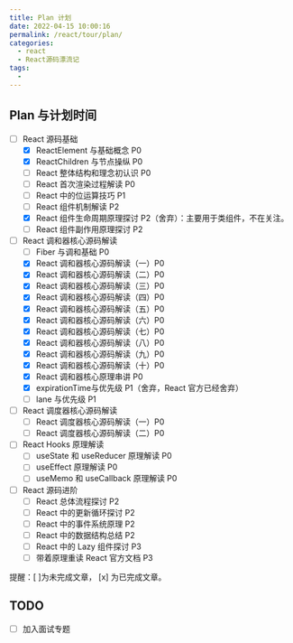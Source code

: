 ```yaml
---
title: Plan 计划
date: 2022-04-15 10:00:16
permalink: /react/tour/plan/
categories:
  - react
  - React源码漂流记
tags:
  - 
---
```


## Plan 与计划时间

- [ ] React 源码基础
  - [x] ReactElement 与基础概念 P0
  - [x] ReactChildren 与节点操纵 P0
  - [ ] React 整体结构和理念初认识 P0
  - [ ] React 首次渲染过程解读 P0
  - [ ] React 中的位运算技巧 P1
  - [ ] React 组件机制解读 P2
  - [x] React 组件生命周期原理探讨 P2（舍弃）：主要用于类组件，不在关注。
  - [ ] React 组件副作用原理探讨 P2
- [ ] React 调和器核心源码解读
  - [ ] Fiber 与调和基础 P0
  - [x] React 调和器核心源码解读（一）P0
  - [x] React 调和器核心源码解读（二）P0
  - [x] React 调和器核心源码解读（三）P0
  - [x] React 调和器核心源码解读（四）P0
  - [x] React 调和器核心源码解读（五）P0
  - [x] React 调和器核心源码解读（六）P0
  - [x] React 调和器核心源码解读（七）P0
  - [x] React 调和器核心源码解读（八）P0
  - [x] React 调和器核心源码解读（九）P0
  - [x] React 调和器核心源码解读（十）P0
  - [x] React 调和器核心原理串讲 P0
  - [x] expirationTime与优先级 P1（舍弃，React 官方已经舍弃）
  - [ ] lane 与优先级 P1
- [ ] React 调度器核心源码解读
  - [ ] React 调度器核心源码解读（一）P0
  - [ ] React 调度器核心源码解读（二）P0
- [ ] React Hooks 原理解读
  - [ ] useState 和 useReducer 原理解读 P0
  - [ ] useEffect 原理解读 P0
  - [ ] useMemo 和 useCallback 原理解读 P0
- [ ] React 源码进阶
  - [ ] React 总体流程探讨 P2
  - [ ] React 中的更新循环探讨 P2
  - [ ] React 中的事件系统原理 P2
  - [ ] React 中的数据结构总结 P2
  - [ ] React 中的 Lazy 组件探讨 P3
  - [ ] 带着原理重读 React 官方文档 P3

提醒：[ ]为未完成文章， [x] 为已完成文章。

## TODO

- [ ] 加入面试专题
